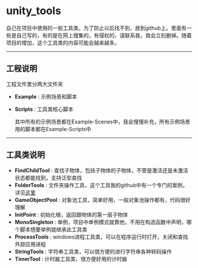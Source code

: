 # unity_tools
自己在项目中使用的一些工具类，为了防止以后找不到，放到github上。里面有一些是自己写的，有的是在网上搜集的，有侵权的，请联系我，我会立刻删掉。随着项目的增加，这个工具类的内容可能会越来越多。

---
## 工程说明
工程文件里分两大文件夹

- **Example** : 示例场景和脚本
- **Scripts** : 工具类核心脚本

    其中所有的示例场景都在Example-Scenes中，我会慢慢补充，所有示例场景用的脚本都在Example-Scripts中

---
## 工具类说明
- **FindChildTool** : 查找子物体，包括子物体的子物体，不管是激活还是未激活状态都能找到，支持泛型查找
- **FolderTools** : 文件夹操作工具，这个工具我的github中有一个专门的案例，详见[这里](https://github.com/lfzl000/Folder.git)
- **GameObjectPool** : 对象池工具，简单好用，一般对象池操作都有，代码很好理解
- **InitPoint** : 初始化根，返回跟物体的第一层子物体
- **MonoSingleton** : 单例，项目中单例模式就靠他，不用在构造函数中声明，哪个脚本想要单例就继承此工具类
- **ProcessTools** : windows进程工具类，可以在程序运行时打开，关闭和查找外部应用进程
- **StringTools** : 字符串工具类，可以很方便的进行字符串各种转码操作
- **TimerTool** : 计时器工具类，很方便好用的计时器